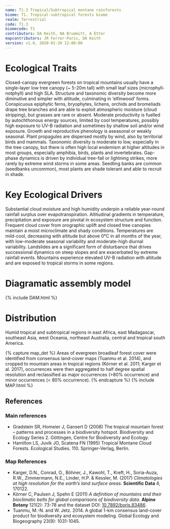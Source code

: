 ```yaml
---
name: T1.3 Tropical/Subtropical montane rainforests
biome: T1. Tropical-subtropical forests biome
realm: Terrestrial
code: T1.3
biomecode: T1
contributors: DA Keith, NA Brummitt, A Etter
mapcontributors: JR Ferrer-Paris, DA Keith
version: v1.0, 2020-01-20 12:00:00
---
```

# Ecological Traits
 
Closed-canopy evergreen forests on tropical mountains usually have a single-layer low tree canopy (~ 5-20m tall) with small leaf sizes (microphyll-notphyll) and high SLA. Structure and taxonomic diversity become more diminutive and simpler with altitude, culminating in ‘elfinwood’ forms. Conspicuous epiphytic ferns, bryophytes, lichens, orchids and bromeliads drape tree branches and are able to exploit atmospheric moisture (cloud stripping), but grasses are rare or absent. Moderate productivity is fuelled by autochthonous energy sources, limited by cool temperatures, possibly high exposure to UV-B radiation and sometimes by shallow soil and/or wind exposure. Growth and reproductive phenology is aseasonal or weakly seasonal. Plant propagules are dispersed mostly by wind, also by territorial birds and mammals. Taxonomic diversity is moderate to low, especially in the tree canopy, but there is often high local endemism at higher altitudes in most groups, especially amphibia, birds, plants and invertebrates. Gap-phase dynamics is driven by individual tree-fall or lightning strikes, more rarely by extreme wind storms in some areas. Seedling banks are common (seedbanks uncommon), most plants are shade tolerant and able to recruit in shade.
 
# Key Ecological Drivers
 
Substantial cloud moisture and high humidity underpin a reliable year-round rainfall surplus over evapotranspiration. Altitudinal gradients in temperature, precipitation and exposure are pivotal in ecosystem structure and function. Frequent cloud cover from orographic uplift and closed tree canopies maintain a moist microclimate and shady conditions. Temperatures are mild-cool, decreasing with altitude but above 0°C in all months of the year, with low-moderate seasonal variability and moderate-high diurnal variability. Landslides are a significant form of disturbance that drives successional dynamics on steep slopes and are exacerbated by extreme rainfall events. Mountains experience elevated UV-B radiation with altitude and are exposed to tropical storms in some regions.
 
# Diagramatic assembly model
 
{% include DAM.html %}
 
# Distribution
 
Humid tropical and subtropical regions in east Africa, east Madagascar, southeast Asia, west Oceania, northeast Australia, central and tropical south America.

{% capture map_det %}
Areas of evergreen broadleaf forest cover were identified from consensus land-cover maps (Tuanmu et al. 2014), and cropped to mountain areas in tropical regions (Körner et al. 2011; Karger et al. 2017), occurrences were then aggregated to half degree spatial resolution and reclassified as major occurrences (>80% occurrence) and minor occurrences (< 80% occurrence).
{% endcapture %}
{% include MAP.html %}

## References
### Main references
* Gradstein SR, Homeier J, Gansert D (2008) The tropical mountain forest – patterns and processes in a biodiversity hotspot. Biodiversity and Ecology Series 2. Göttingen, Centre for Biodiversity and Ecology.
* Hamilton LS, Juvik JO, Scatena FN (1995) Tropical Montane Cloud Forests. Ecological Studies. 110. Springer-Verlag, Berlin.
### Map References
* Karger, D.N., Conrad, O., Böhner, J., Kawohl, T., Kreft, H., Soria-Auza, R.W., Zimmermann, N.E., Linder, H.P. & Kessler, M. (2017) *Climatologies at high resolution for the earth’s land surface areas*. **Scientific Data** 4, 170122.
* Körner C, Paulsen J, Spehn E (2011) *A definition of mountains and their bioclimatic belts for global comparisons of biodiversity data*. **Alpine Botany** 121(2): 73-78 and the dataset DOI: [10.7892/boris.83486](http://doi.org/10.7892/boris.83486).
* Tuanmu, M.-N. and W. Jetz. 2014. A global 1-km consensus land-cover product for biodiversity and ecosystem modeling. Global Ecology and Biogeography 23(9): 1031-1045.
